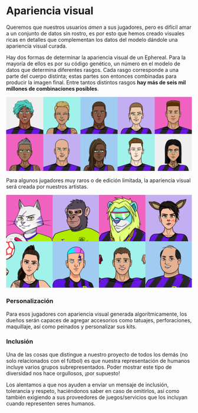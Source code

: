 # Apariencia visual

Queremos que nuestros usuarios _amen_ a sus jugadores, pero es difícil amar a un conjunto de datos sin rostro, es por esto que hemos creado visuales ricas en detalles que complementan los datos del modelo dándole una apariencia visual curada.

Hay dos formas de determinar la apariencia visual de un Ephereal. Para la mayoría de ellos es por su código genético, un número en el modelo de datos que determina diferentes rasgos. Cada rasgo corresponde a una parte del cuerpo distinta; estas partes son entonces combinadas para producir la imagen final. Entre tantos distintos rasgos **hay más de seis mil millones de combinaciones posibles**.

![Imágenes generadas algoritmicamente](../.gitbook/assets/algorithmic.png)

Para algunos jugadores muy raros o de edición limitada, la apariencia visual será creada por nuestros artistas.

![Imágenes creadas manualmente](<../.gitbook/assets/Whitepaper - crafted.png>)

### Personalización

Para esos jugadores con apariencia visual generada algorítmicamente, los dueños serán capaces de agregar accesorios como tatuajes, perforaciones, maquillaje, así como peinados y personalizar sus kits.

### Inclusión

Una de las cosas que distingue a nuestro proyecto de todos los demás (no solo relacionados con el fútbol) es que nuestra representación de humanos incluye varios grupos subrepresentados. Poder mostrar este tipo de diversidad nos hace orgullosos, ¡por supuesto!

Los alentamos a que nos ayuden a enviar un mensaje de inclusión, tolerancia y respeto, haciéndonos saber en caso de omitirlos, así como también exigiendo a sus proveedores de juegos/servicios que los incluyan cuando representen seres humanos.
